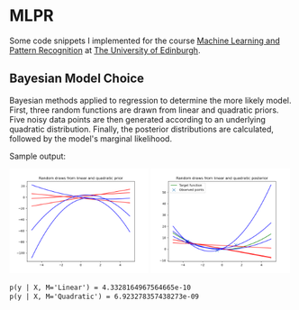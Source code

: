# MLPR

Some code snippets I implemented for the course [Machine Learning and Pattern Recognition](https://mlpr.inf.ed.ac.uk/2021/) at [The University of Edinburgh](https://www.ed.ac.uk/informatics).

## Bayesian Model Choice

Bayesian methods applied to regression to determine the more likely model.
First, three random functions are drawn from linear and quadratic priors.
Five noisy data points are then generated according to an underlying quadratic distribution.
Finally, the posterior distributions are calculated, followed by the model's marginal likelihood.

<!-- <img src="https://render.githubusercontent.com/render/math?math=p(\mathbf{y} | X, \mathcal{M}) = \int p(\mathbf{y}, \mathbf{w} | X, \mathcal{M}) \mathop{}\!\mathrm{d} \mathbf{w} = \int p(\mathbf{y} | X, \mathbf{w}, \mathcal{M}) \, p(\mathbf{w} | \mathcal{M}) \mathop{}\!\mathrm{d} \mathbf{w}"> -->

Sample output:

<img src="Images/prior.png" width="49%" /> <img src="Images/posterior.png" width="49%" />
```
p(y | X, M='Linear') = 4.3328164967564665e-10
p(y | X, M='Quadratic') = 6.923278357438273e-09
```
